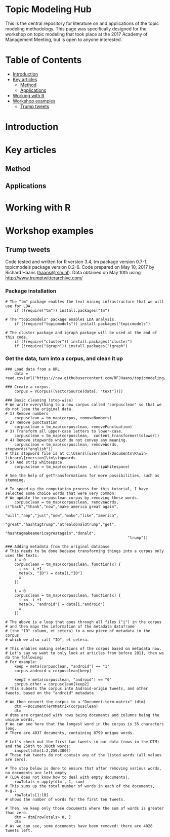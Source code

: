 Topic Modeling Hub
============
This is the central repository for literature on and applications of the topic modeling methodology. 
This page was specifically designed for the workshop on topic modeling that took place at the 2017 Academy of Management Meeting, 
but is open to anyone interested. 

Table of Contents
============

-   [Introduction](#introduction)
-   [Key articles](#articles)
    -   [Method](#method)
    -   [Applications](#applications)
-   [Working with R](#r-basics)
-   [Workshop examples](#examples)
    -   [Trump tweets](#trump-tweets)


Introduction
=====================

Key articles
=====================
Method
-------------------
Applications
-------------------

Working with R
=====================

Workshop examples
=====================
Trump tweets
-------------------
Code tested and written for R version 3.4, tm package version 0.7-1, topicmodels package version 0.2-6.
Code prepared on May 10, 2017 by Richard Haans (haans@rsm.nl).
Data obtained on May 10th using http://www.trumptwitterarchive.com/

### Package installation
```Rscript
# The "tm" package enables the text mining infrastructure that we will use for LDA.
    if (!require("tm")) install.packages("tm")

# The "topicmodels" package enables LDA analysis.
    if (!require("topicmodels")) install.packages("topicmodels")
    
# The cluster package and igraph package will be used at the end of this code.
    if (!require("cluster")) install.packages("cluster")
    if (!require("igraph")) install.packages("igraph")
```

### Get the data, turn into a corpus, and clean it up
```Rscript
### Load data from a URL
    data = read.csv(url("https://raw.githubusercontent.com/RFJHaans/topicmodeling/master/trumptweets.csv"))

### Create a corpus. 
    corpus = VCorpus((VectorSource(data[, "text"])))

### Basic cleaning (step-wise)
# We write everything to a new corpus called "corpusclean" so that we do not lose the original data.
# 1) Remove numbers
    corpusclean = tm_map(corpus, removeNumbers)
# 2) Remove punctuation
    corpusclean = tm_map(corpusclean, removePunctuation)
# 3) Transform all upper-case letters to lower-case.
    corpusclean = tm_map(corpusclean,  content_transformer(tolower))
# 4) Remove stopwords which do not convey any meaning.
    corpusclean = tm_map(corpusclean, removeWords, stopwords("english"))
# this stopword file is at C:\Users\[username]\Documents\R\win-library\[rversion]\tm\stopwords 
# 5) And strip whitespace. 
    corpusclean = tm_map(corpusclean , stripWhitespace)

# See the help of getTransformations for more possibilities, such as stemming. 

# To speed up the computation process for this tutorial, I have selected some choice words that were very common:
# We update the corpusclean corpus by removing these words. 
    corpusclean = tm_map(corpusclean, removeWords, c("back","thank","now","make america great again",
                                                      "will","amp","just","new","make","like","america",
                                                      "great","hashtagtrump","atrealdonaldtrump","get",
                                                      "hashtagmakeamericagreatagain","donald",
                                                      "trump"))

### Adding metadata from the original database
# This needs to be done because transforming things into a corpus only uses the texts.
    i = 0
    corpusclean = tm_map(corpusclean, function(x) {
      i <<- i +1
      meta(x, "ID") = data[i,"ID"]
      x
    })

    i = 0
    corpusclean = tm_map(corpusclean, function(x) {
      i <<- i +1
      meta(x, "android") = data[i,"android"]
      x
    })

# The above is a loop that goes through all files ("i") in the corpus
# and then maps the information of the metadata dataframe 
# (the "ID" column, et cetera) to a new piece of metadata in the corpus
# which we also call "ID", et cetera.

# This enables making selections of the corpus based on metadata now.
# Let's say we want to only look at articles from before 2011, then we do the following:
# For example:
    keep = meta(corpusclean, "android") == "1"
    corpus.android = corpusclean[keep]

    keep2 = meta(corpusclean, "android") == "0"
    corpus.other = corpusclean[keep2]
# This subsets the corpus into Android-origin tweets, and other tweets, based on the "android" metadata

# We then convert the corpus to a "Document-term-matrix" (dtm)
    dtm =-DocumentTermMatrix(corpusclean)  
    dtm
# dtms are organized with rows being documents and columns being the unique words.
# We can see here that the longest word in the corpus is 35 characters long.
# There are 4037 documents, containing 8799 unique words.

# Let's check out the first two tweets in our data (rows in the DTM) and the 250th to 300th words:
    inspect(dtm[1:2,250:300])
# These two tweets do not contain any of the listed words (all values are zero).

# The step below is done to ensure that after removing various words, no documents are left empty 
# (LDA does not know how to deal with empty documents). 
    rowTotals = apply(dtm , 1, sum)
# This sums up the total number of words in each of the documents, e.g.:
    rowTotals[1:10]
# shows the number of words for the first ten tweets.

# Then, we keep only those documents where the sum of words is greater than zero.
    dtm = dtm[rowTotals> 0, ]
    dtm
# As we can see, some documents have been removed: there are 4028 tweets left.  
```
